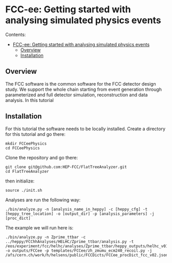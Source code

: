 FCC-ee: Getting started with analysing simulated physics events
===================================================================================



Contents:

  * [FCC-ee: Getting started with analysing simulated physics events](#getting-started-with-analysing-simulated-physics-events)
    * [Overview](#overview)
    * [Installation](#installation)
 

## Overview

The FCC software is the common software for the FCC detector design study. We support the whole chain starting
from event generation through parameterized and full detector simulation, reconstruction and data analysis.
In this tutorial 


## Installation

For this tutorial the software needs to be locally installed. Create a directory for this tutorial and go there:
```
mkdir FCCeePhysics
cd FCCeePhysics
```

Clone the repository and go there:

```
git clone git@github.com:HEP-FCC/FlatTreeAnalyzer.git
cd FlatTreeAnalyzer
```

then initialize:
```
source ./init.sh
```


Analyses are run the following way:

```
./bin/analyze.py -n [analysis_name_in_heppy] -c [heppy_cfg] -t [heppy_tree_location] -o [output_dir] -p [analysis_parameters] -j [proc_dict]
```

The example we will run here is:

```
./bin/analyze.py -n Zprime_ttbar -c ../heppy/FCChhAnalyses/HELHC/Zprime_ttbar/analysis.py -t /eos/experiment/fcc/helhc/analyses/Zprime_ttbar/heppy_outputs/helhc_v01/ -o outputs/FCCee -p templates/FCCee/zh_zmumu_ecm240_recoil.py -j /afs/cern.ch/work/h/helsens/public/FCCDicts/FCCee_procDict_fcc_v02.json 
```
